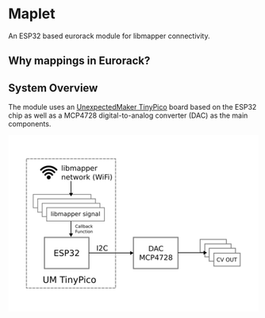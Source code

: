 # Maplet

An ESP32 based eurorack module for libmapper connectivity.

## Why mappings in Eurorack?


## System Overview

The module uses an [UnexpectedMaker TinyPico](https://www.tinypico.com/) board based on the ESP32 chip as well as a MCP4728 digital-to-analog converter (DAC) as the main components.

![A system overview of the Maplet module](./misc/sys_arch.png)